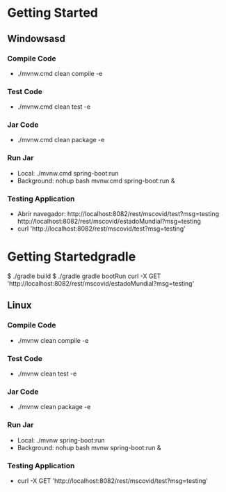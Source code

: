 # Getting Started

## Windowsasd
### Compile Code
* ./mvnw.cmd clean compile -e

### Test Code
* ./mvnw.cmd clean test -e

### Jar Code
* ./mvnw.cmd clean package -e

### Run Jar
* Local:      ./mvnw.cmd spring-boot:run 
* Background: nohup bash mvnw.cmd spring-boot:run &

### Testing Application
* Abrir navegador: 
http://localhost:8082/rest/mscovid/test?msg=testing
http://localhost:8082/rest/mscovid/estadoMundial?msg=testing
* curl  'http://localhost:8082/rest/mscovid/test?msg=testing'

# Getting Startedgradle
$ ./gradle build
$ ./gradle gradle bootRun
curl -X GET 'http://localhost:8082/rest/mscovid/estadoMundial?msg=testing'


## Linux

### Compile Code
* ./mvnw clean compile -e

### Test Code
* ./mvnw clean test -e

### Jar Code
* ./mvnw clean package -e

### Run Jar
* Local:      ./mvnw spring-boot:run 
* Background: nohup bash mvnw spring-boot:run &

### Testing Application
* curl -X GET 'http://localhost:8082/rest/mscovid/test?msg=testing'
